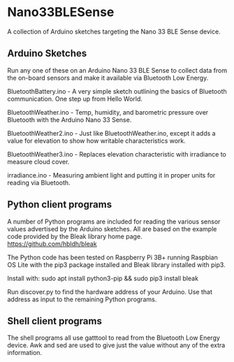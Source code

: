 # Nano33BLESense
A collection of Arduino sketches targeting the Nano 33 BLE Sense device. 

## Arduino Sketches
Run any one of these on an Arduino Nano 33 BLE Sense to collect data from the on-board sensors and make it available via Bluetooth Low Energy.

BluetoothBattery.ino -
A very simple sketch outlining the basics of Bluetooth communication. One step up from Hello World.

BluetoothWeather.ino -
Temp, humidity, and barometric pressure over Bluetooth with the Arduino Nano 33 Sense.

BluetoothWeather2.ino -
Just like BluetoothWeather.ino, except it adds a value for elevation to show how writable characteristics work.

BluetoothWeather3.ino -
Replaces elevation characteristic with irradiance to measure cloud cover.

irradiance.ino -
Measuring ambient light and putting it in proper units for reading via Bluetooth.

## Python client programs
A number of Python programs are included for reading the various sensor values advertised by the Arduino sketches. All are based on the example code provided by the Bleak library home page. https://github.com/hbldh/bleak

The Python code has been tested on Raspberry Pi 3B+ running Raspbian OS Lite with the pip3 package installed and Bleak library installed with pip3.

Install with: sudo apt install python3-pip && sudo pip3 install bleak

Run discover.py to find the hardware address of your Arduino. Use that address as input to the remaining Python programs.

## Shell client programs
The shell programs all use gatttool to read from the Bluetooth Low Energy device. Awk and sed are used to give just the value without any of the extra information.
